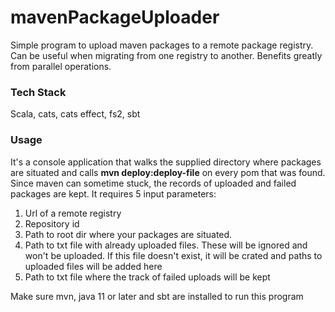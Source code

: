 # mavenPackageUploader

Simple program to upload maven packages to a remote package registry. Can be useful when migrating from one registry
to another. Benefits greatly from parallel operations.

### Tech Stack
Scala, cats, cats effect, fs2, sbt

### Usage
It's a console application that walks the supplied directory where packages are situated and calls
**mvn deploy:deploy-file** on every pom that was found. Since maven can sometime stuck, the records of uploaded and 
failed packages are kept. It requires 5 input parameters:
1) Url of a remote registry
2) Repository id
3) Path to root dir where your packages are situated.
4) Path to txt file with already uploaded files. These will be ignored and won't be uploaded. If this file doesn't
exist, it will be crated and paths to uploaded files will be added here
5) Path to txt file where the track of failed uploads will be kept

Make sure mvn, java 11 or later and sbt are installed to run this program